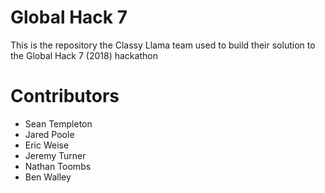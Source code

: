 # Global Hack 7

This is the repository the Classy Llama team used to build their solution to the Global Hack 7 (2018) hackathon

# Contributors

- Sean Templeton
- Jared Poole
- Eric Weise
- Jeremy Turner
- Nathan Toombs
- Ben Walley